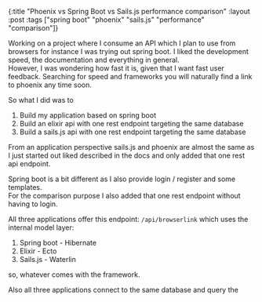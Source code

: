 {:title "Phoenix vs Spring Boot vs Sails.js performance comparison"
 :layout :post
 :tags  ["spring boot" "phoenix" "sails.js" "performance" "comparison"]}
 
 Working on a project where I consume an API which I plan to use from 
 browsers for instance I was trying out spring boot. I liked the development 
 speed, the documentation and everything in general.  
 However, I was wondering how fast it is, given that I want fast user feedback.
Searching for speed and frameworks you will naturally find a link to phoenix
any time soon.  

So what I did was to 

1. Build my application based on spring boot
2. Build an elixir api with one rest endpoint targeting the same database
3. Build a sails.js api with one rest endpoint targeting the same database

From an application perspective sails.js and phoenix are almost the same
as I just started out liked described in the docs and only added that one 
rest api endpoint.  

Spring boot is a bit different as I also provide login / register and some templates.  
For the comparison purpose I also added that one rest endpoint without having to login.

All three applications offer this endpoint: `/api/browserlink` which uses
the internal model layer:

1. Spring boot - Hibernate
2. Elixir - Ecto
3. Sails.js - Waterlin

so, whatever comes with the framework.

Also all three applications connect to the same database and query the 
